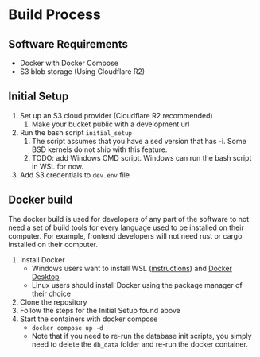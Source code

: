 # Build Process

## Software Requirements

* Docker with Docker Compose
* S3 blob storage (Using Cloudflare R2)

## Initial Setup

1. Set up an S3 cloud provider (Cloudflare R2 recommended)
   1. Make your bucket public with a development url
2. Run the bash script `initial_setup`
   1. The script assumes that you have a sed version that has -i. Some BSD kernels do not ship with this feature.
   2. TODO: add Windows CMD script. Windows can run the bash script in WSL for now.
3. Add S3 credentials to `dev.env` file

## Docker build

The docker build is used for developers of any part of the software to not need a set of build tools for every language used to be installed on their computer. For example, frontend developers will not need rust or cargo installed on their computer.

1. Install Docker
   * Windows users want to install WSL ([instructions](https://learn.microsoft.com/en-us/windows/wsl/install)) and [Docker Desktop](https://www.docker.com/products/docker-desktop/)
   * Linux users should install Docker using the package manager of their choice
2. Clone the repository
3. Follow the steps for the Initial Setup found above
4. Start the containers with docker compose
   * `docker compose up -d`
   * Note that if you need to re-run the database init scripts, you simply need to delete the `db_data` folder and re-run the docker container.
